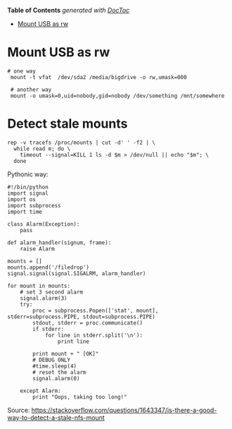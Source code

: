 <!-- START doctoc generated TOC please keep comment here to allow auto update -->
<!-- DON'T EDIT THIS SECTION, INSTEAD RE-RUN doctoc TO UPDATE -->
**Table of Contents**  *generated with [DocToc](https://github.com/thlorenz/doctoc)*

- [Mount USB as rw](#mount-usb-as-rw)

<!-- END doctoc generated TOC please keep comment here to allow auto update -->

# Mount USB as rw

```
# one way
 mount -t vfat  /dev/sda2 /media/bigdrive -o rw,umask=000
 
 # another way
 mount -o umask=0,uid=nobody,gid=nobody /dev/something /mnt/somewhere
 ```

# Detect stale mounts

```
rep -v tracefs /proc/mounts | cut -d' ' -f2 | \
  while read m; do \
    timeout --signal=KILL 1 ls -d $m > /dev/null || echo "$m"; \
  done
```

Pythonic way:
```
#!/bin/python
import signal
import os
import subprocess
import time

class Alarm(Exception):
    pass

def alarm_handler(signum, frame):
    raise Alarm

mounts = []
mounts.append('/filedrop')
signal.signal(signal.SIGALRM, alarm_handler)

for mount in mounts:
    # set 3 second alarm
    signal.alarm(3)
    try:
        proc = subprocess.Popen(['stat', mount], stderr=subprocess.PIPE, stdout=subprocess.PIPE)
        stdout, stderr = proc.communicate()
        if stderr:
            for line in stderr.split('\n'):
                print line

        print mount + " [OK]"
        # DEBUG ONLY
        #time.sleep(4)
        # reset the alarm
        signal.alarm(0)

    except Alarm:
        print "Oops, taking too long!"
```

Source: https://stackoverflow.com/questions/1643347/is-there-a-good-way-to-detect-a-stale-nfs-mount
